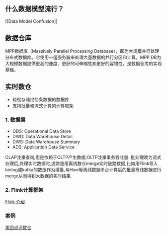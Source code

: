
## 什么数据模型流行？
[[Data Model Confusion]]
## 数据仓库

MPP数据库（Massively Parallel Processing Database），即为大规模并行处理分布式数据库。它使用一组服务器来处理大量数据的并行分区和计算。MPP DB为大规模数据提供更高的速度、更好的可伸缩性和更好的容错性，是数据仓库的实现基础。
## 实时数仓
- 轻松存储过亿条数据的数据库
- 支持批量和流式计算的计算框架
### 1. 数据层
- ODS: Operational Data Store
- DWD: Data Warehouse Detail
- DWS: Data Warehouse Summary
- ADS: Application Data Service

OLAP注重查询,但是依赖于OLTP产生数据;OLTP注重事务吞吐量.
批处理改为流式处理后,处理实时数据时,通常是用离线数仓merge实时链路数据,比如用Flink导入binlog或kafka的数据作为增量,与Hive等离线数据平台计算后的批量离线数据进行merge从而得到大数据的实时结果.
### 2. Flink计算框架
[Flink 介绍](https://mp.weixin.qq.com/s/3rQURkPEUjdzc8mxVorXOA)
### 案例
[美团点评数仓](https://mp.weixin.qq.com/s/JT6BZzsAM8D8p9F99VmeFw)